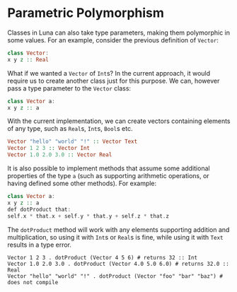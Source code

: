 # Parametric Polymorphism

Classes in Luna can also take type parameters, making them polymorphic in some values. For an example, consider the previous definition of `Vector`:

```haskell
class Vector:
x y z :: Real
```

What if we wanted a `Vector` of `Int`s? In the current approach, it would require us to create another class just for this purpose. We can, however pass a type parameter to the `Vector` class:

```haskell
class Vector a:
x y z :: a
```

With the current implementation, we can create vectors containing elements of any type, such as `Real`s, `Int`s, `Bool`s etc.

```haskell
Vector "hello" "world" "!" :: Vector Text
Vector 1 2 3 :: Vector Int
Vector 1.0 2.0 3.0 :: Vector Real
```

It is also possible to implement methods that assume some additional properties of the type `a` (such as supporting arithmetic operations, or having defined some other methods). For example:

```haskell
class Vector a:
x y z :: a
def dotProduct that:
self.x * that.x + self.y * that.y + self.z * that.z
```

The `dotProduct` method will work with any elements supporting addition and multiplication, so using it with `Int`s or `Real`s is fine, while using it with `Text` results in a type error.

```
Vector 1 2 3 . dotProduct (Vector 4 5 6) # returns 32 :: Int
Vector 1.0 2.0 3.0 . dotProduct (Vector 4.0 5.0 6.0) # returns 32.0 :: Real
Vector "hello" "world" "!" . dotProduct (Vector "foo" "bar" "baz") # does not compile
```